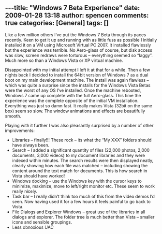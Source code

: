 ---title: "Windows 7 Beta Experience"
date: 2009-01-28 13:18
author: spencen
comments: true
categories: [General]
tags: []
---
Like a few million others I’ve put the Windows 7 Beta through its paces recently. Keen to get it up and running with as little fuss as possible I initially installed it on a VM using Microsoft Virtual PC 2007. It installed flawlessly but the experience was terrible. No Aero-glass of course, but disk access was slow, screen redraws were torturous – everything seemed so “laggy”. Much more so than a Windows Vista or XP virtual machine.
  

Disappointed with my initial attempt I left it at that for a while. Then a few nights back I decided to install the 64bit version of Windows 7 as a dual boot on my main development machine. The install was again flawless – which was quite a surprise since the installs for the Windows Vista Betas were the worst of any OS I’ve installed. Once the machine rebooted, Windows 7 came up complete with the full Aero-glass. This time the experience was the complete opposite of the initial VM installation. Everything was just so damn fast. It really makes Vista (32bit on the same box) seem so slow. The window animations and effects are beautifully smooth.
  

Playing with it further I was also pleasantly surprised by a number of other improvements:
  

*   Libraries – finally!!! These rock – its what the “My XXX” folders should have always been. 
*   Search – I added a significant quantity of files (22,000 photos, 2,000 documents, 3,000 videos) to my document libraries and they were indexed within minutes. The search results were then displayed neatly, clearly showing how each file was matched – including showing the content around the text match for documents. This is how search in Vista should have worked! 
*   Windows docking – use the Windows key with the cursor keys to minimize, maximize, move to left/right monitor etc. These seem to work really nicely. 
*   Task bar – I really didn’t think too much of this from the video demos I’d seen. Now having used it for a few hours it feels painful to go back to Vista. 
*   File Dialogs and Explorer Windows – great use of the libraries in all dialogs and explorer. The folder tree is much better than Vista – smaller icons and sensible groupings. 
*   Less obnoxious UAC 

